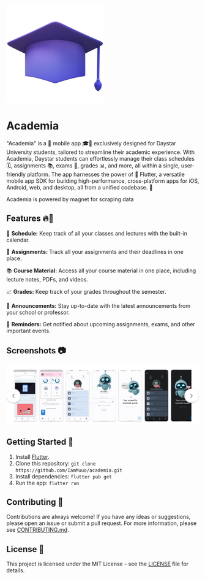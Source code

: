 <img src="assets/icons/academia.png">

# Academia

"Academia" is a 📱 mobile app 🎓🏫 exclusively designed for Daystar University students, tailored to streamline their academic experience. With Academia, Daystar students can effortlessly manage their class schedules 🗓️, assignments 📚, exams 📝, grades 📊, and more, all within a single, user-friendly platform. The app harnesses the power of 🚀 Flutter, a versatile mobile app SDK for building high-performance, cross-platform apps for iOS, Android, web, and desktop, all from a unified codebase. 📲

Academia is powered by magnet for scraping data

## Features 🔥🚀

📅 **Schedule:** Keep track of all your classes and lectures with the built-in calendar.

📝 **Assignments:** Track all your assignments and their deadlines in one place.

📚 **Course Material:** Access all your course material in one place, including lecture notes, PDFs, and videos.

📈 **Grades:** Keep track of your grades throughout the semester.

💬 **Announcements:** Stay up-to-date with the latest announcements from your school or professor.

🔔 **Reminders:** Get notified about upcoming assignments, exams, and other important events.

## Screenshots 📷

![Screenshot](screenshots/shot.png)

## Getting Started 🚀

1. Install [Flutter](https://flutter.dev/docs/get-started/install).
2. Clone this repository: `git clone https://github.com/IamMuuo/academia.git`
3. Install dependencies: `flutter pub get`
4. Run the app: `flutter run`

## Contributing 🤝

Contributions are always welcome! If you have any ideas or suggestions, please open an issue or submit a pull request. For more information, please see [CONTRIBUTING.md](CONTRIBUTING.md).

## License 📝

This project is licensed under the MIT License - see the [LICENSE](LICENSE) file for details.
